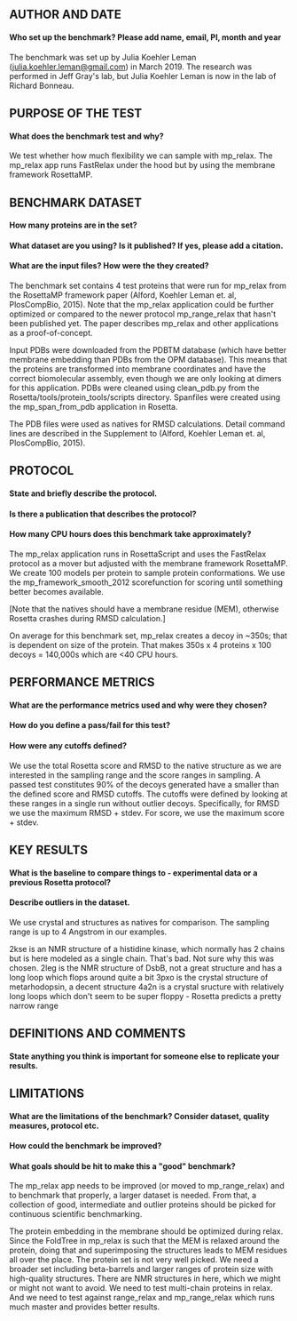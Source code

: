 ## AUTHOR AND DATE
#### Who set up the benchmark? Please add name, email, PI, month and year
The benchmark was set up by Julia Koehler Leman (julia.koehler.leman@gmail.com) in March 2019.
The research was performed in Jeff Gray's lab, but Julia Koehler Leman is now in the lab of Richard Bonneau. 

## PURPOSE OF THE TEST
#### What does the benchmark test and why?
We test whether how much flexibility we can sample with mp_relax. The mp_relax app runs FastRelax under the hood but by using the membrane framework RosettaMP. 

## BENCHMARK DATASET
#### How many proteins are in the set?
#### What dataset are you using? Is it published? If yes, please add a citation.
#### What are the input files? How were the they created?
The benchmark set contains 4 test proteins that were run for mp_relax from the RosettaMP framework paper (Alford, Koehler Leman et. al, PlosCompBio, 2015). Note that the mp_relax application could be further optimized or compared to the newer protocol mp_range_relax that hasn't been published yet. The paper describes mp_relax and other applications as a proof-of-concept.

Input PDBs were downloaded from the PDBTM database (which have better membrane embedding than PDBs from the OPM database). This means that the proteins are transformed into membrane coordinates and have the correct biomolecular assembly, even though we are only looking at dimers for this application. PDBs were cleaned using clean_pdb.py from the  Rosetta/tools/protein_tools/scripts directory. Spanfiles were created using the mp_span_from_pdb application in Rosetta. 

The PDB files were used as natives for RMSD calculations. Detail command lines are described in the Supplement to (Alford, Koehler Leman et. al, PlosCompBio, 2015).

## PROTOCOL
#### State and briefly describe the protocol.
#### Is there a publication that describes the protocol?
#### How many CPU hours does this benchmark take approximately?

The mp_relax application runs in RosettaScript and uses the FastRelax protocol as a mover but adjusted with the membrane framework RosettaMP. We create 100 models per protein to sample protein conformations. We use the mp_framework_smooth_2012 scorefunction for scoring until something better becomes available. 

[Note that the natives should have a membrane residue (MEM), otherwise Rosetta crashes during RMSD calculation.]

On average for this benchmark set, mp_relax creates a decoy in ~350s; that is dependent on size of the protein. That makes 350s x 4 proteins x 100 decoys = 140,000s which are <40 CPU hours. 

## PERFORMANCE METRICS
#### What are the performance metrics used and why were they chosen?
#### How do you define a pass/fail for this test?
#### How were any cutoffs defined?

We use the total Rosetta score and RMSD to the native structure as we are interested in the sampling range and the score ranges in sampling. A passed test constitutes 90% of the decoys generated have a smaller than the defined score and RMSD cutoffs. The cutoffs were defined by looking at these ranges in a single run without outlier decoys. Specifically, for RMSD we use the maximum RMSD + stdev. For score, we use the maximum score + stdev. 

## KEY RESULTS
#### What is the baseline to compare things to - experimental data or a previous Rosetta protocol?
#### Describe outliers in the dataset. 

We use crystal and structures as natives for comparison. The sampling range is up to 4 Angstrom in our examples. 

2kse is an NMR structure of a histidine kinase, which normally has 2 chains but is here modeled as a single chain. That's bad. Not sure why this was chosen. 
2leg is the NMR structure of DsbB, not a great structure and has a long loop which flops around quite a bit
3pxo is the crystal structure of metarhodopsin, a decent structure
4a2n is a crystal sructure with relatively long loops which don't seem to be super floppy - Rosetta predicts a pretty narrow range

## DEFINITIONS AND COMMENTS
#### State anything you think is important for someone else to replicate your results. 

## LIMITATIONS
#### What are the limitations of the benchmark? Consider dataset, quality measures, protocol etc. 
#### How could the benchmark be improved?
#### What goals should be hit to make this a "good" benchmark?

The mp_relax app needs to be improved (or moved to mp_range_relax) and to benchmark that properly, a larger dataset is needed. From that, a collection of good, intermediate and outlier proteins should be picked for continuous scientific benchmarking.

The protein embedding in the membrane should be optimized during relax. Since the FoldTree in mp_relax is such that the MEM is relaxed around the protein, doing that and superimposing the structures leads to MEM residues all over the place. The protein set is not very well picked. We need a broader set including beta-barrels and larger ranges of protein size with high-quality structures. There are NMR structures in here, which we might or might not want to avoid. We need to test multi-chain proteins in relax. And we need to test against range_relax and mp_range_relax which runs much master and provides better results. 
